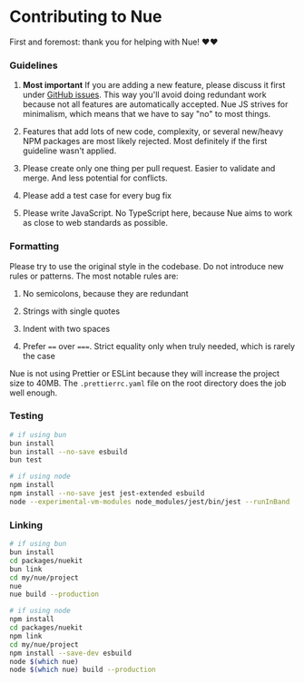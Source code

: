 
# Contributing to Nue

First and foremost: thank you for helping with Nue! ❤️❤️


### Guidelines

1. **Most important** If you are adding a new feature, please discuss it first under [GitHub issues](https://github.com/nuejs/nue/issues). This way you'll avoid doing redundant work because not all features are automatically accepted. Nue JS strives for minimalism, which means that we have to say "no" to most things.

2. Features that add lots of new code, complexity, or several new/heavy NPM packages are most likely rejected. Most definitely if the first guideline wasn't applied.

3. Please create only one thing per pull request. Easier to validate and merge. And less potential for conflicts.

3. Please add a test case for every bug fix

3. Please write JavaScript. No TypeScript here, because Nue aims to work as close to web standards as possible.


### Formatting
Please try to use the original style in the codebase. Do not introduce new rules or patterns. The most notable rules are:

1. No semicolons, because they are redundant

2. Strings with single quotes

3. Indent with two spaces

4. Prefer `==` over `===`. Strict equality only when truly needed, which is rarely the case

Nue is not using Prettier or ESLint because they will increase the project size to 40MB. The `.prettierrc.yaml` file on the root directory does the job well enough.


### Testing

```sh
# if using bun
bun install
bun install --no-save esbuild
bun test

# if using node
npm install
npm install --no-save jest jest-extended esbuild
node --experimental-vm-modules node_modules/jest/bin/jest --runInBand
```


### Linking

```sh
# if using bun
bun install
cd packages/nuekit
bun link
cd my/nue/project
nue
nue build --production

# if using node
npm install
cd packages/nuekit
npm link
cd my/nue/project
npm install --save-dev esbuild
node $(which nue)
node $(which nue) build --production
```
